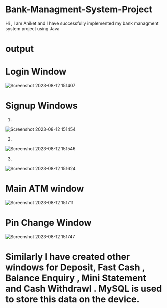 # Bank-Managment-System-Project
Hi , I am Aniket and I have successfully implemented my bank managment system project using Java

# output
# Login Window
![Screenshot 2023-08-12 151407](https://github.com/Aniket-612/Bank-Managment-System-With-ATM-Machine/assets/124282095/e70c8d6c-c9a3-4a49-a5ee-2441851da8b7)

# Signup Windows
1.
![Screenshot 2023-08-12 151454](https://github.com/Aniket-612/Bank-Managment-System-With-ATM-Machine/assets/124282095/f4c4e3bc-b309-42b6-a6cd-1e6c14e32b57)

2.
![Screenshot 2023-08-12 151546](https://github.com/Aniket-612/Bank-Managment-System-With-ATM-Machine/assets/124282095/7b74ed0e-b43d-4ee1-8999-fe8df3554ef8)


3.
![Screenshot 2023-08-12 151624](https://github.com/Aniket-612/Bank-Managment-System-With-ATM-Machine/assets/124282095/15517b60-85c6-453a-9c5b-764dcc8444fa)

# Main ATM window
![Screenshot 2023-08-12 151711](https://github.com/Aniket-612/Bank-Managment-System-With-ATM-Machine/assets/124282095/ce1f335c-7cee-4016-9e78-f1133cd7f67b)

# Pin Change Window 
![Screenshot 2023-08-12 151747](https://github.com/Aniket-612/Bank-Managment-System-With-ATM-Machine/assets/124282095/4df77c3e-d701-4fae-bca0-34afd91f8de7)


# Similarly I have created other windows for Deposit, Fast Cash , Balance Enquiry , Mini Statement and Cash Withdrawl . MySQL is used to store this data on the device.

